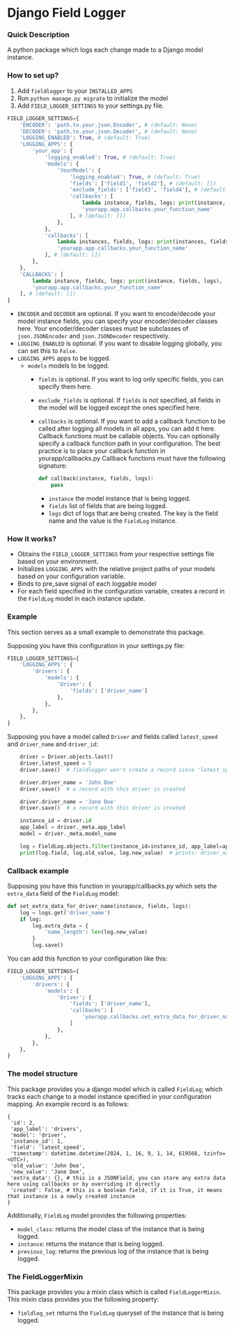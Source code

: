 # Django Field Logger

### Quick Description
A python package which logs each change made to a Django model instance.

### How to set up?
1) Add ```fieldlogger``` to your ```INSTALLED_APPS```
2) Run ```python manage.py migrate``` to initialize the model
3) Add ```FIELD_LOGGER_SETTINGS``` to your settings.py file.

```python
FIELD_LOGGER_SETTINGS={
    'ENCODER': 'path.to.your.json.Encoder', # (default: None)
    'DECODER': 'path.to.your.json.Decoder', # (default: None)
    'LOGGING_ENABLED': True, # (default: True)
    'LOGGING_APPS': {
        'your_app': {
            'logging_enabled': True, # (default: True)
            'models': {
                'YourModel': {
                    'logging_enabled': True, # (default: True)
                    'fields': ['field1', 'field2'], # (default: [])
                    'exclude_fields': ['field3', 'field4'], # (default: [])
                    'callbacks': [
                        lambda instance, fields, logs: print(instance, fields, logs),
                        'yourapp.app.callbacks.your_function_name'
                    ], # (default: [])
                },
            },
            'callbacks': [
                lambda instances, fields, logs: print(instances, fields, logs),
                'yourapp.app.callbacks.your_function_name'
            ], # (default: [])
        },
    },
    'CALLBACKS': [
        lambda instance, fields, logs: print(instance, fields, logs),
        'yourapp.app.callbacks.your_function_name'
    ], # (default: [])
}

```

- ```ENCODER``` and ```DECODER``` are optional. If you want to encode/decode your model instance fields, you can specify your encoder/decoder
    classes here. Your encoder/decoder classes must be subclasses of ```json.JSONEncoder``` and ```json.JSONDecoder``` respectively.
- ```LOGGING_ENABLED``` is optional. If you want to disable logging globally, you can set this to ```False```.
- ```LOGGING_APPS``` apps to be logged.
    - ```models``` models to be logged.
        - ```fields``` is optional. If you want to log only specific fields, you can specify them here.
        - ```exclude_fields``` is optional. If ```fields``` is not specified, all fields in the model will be logged except the ones specified here.
        - ```callbacks``` is optional. If you want to add a callback function to be called after logging all models in all apps, you can add it here.
            Callback functions must be callable objects. You can optionally specify a callback function path in your configuration.
            The best practice is to place your callback function in yourapp/callbacks.py
            Callback functions must have the following signature:
            ```python
            def callback(instance, fields, logs):
                pass
            ```

            - ```instance``` the model instance that is being logged.
            - ```fields``` list of fields that are being logged.
            - ```logs``` dict of logs that are being created. The key is the field name and the value is the ```FieldLog``` instance.


### How it works?

- Obtains the ```FIELD_LOGGER_SETTINGS``` from your respective settings file based
  on your environment.
- Initializes ```LOGGING_APPS``` with the relative project paths of your
  models based on your configuration variable.
- Binds to pre_save signal of each loggable model
- For each field specified in the configuration variable, creates a record in
  the ```FieldLog``` model in each instance update.

### Example

This section serves as a small example to demonstrate this package.

Supposing you have this configuration in your settings.py file:

```python
FIELD_LOGGER_SETTINGS={
    'LOGGING_APPS': {
        'drivers': {
            'models': {
                'Driver': {
                    'fields': ['driver_name']
                },
            },
        },
    },
}
```

Supposing you have a model called ```Driver``` and fields called ```latest_speed``` and ```driver_name``` and ```driver_id```:
    
```python
    driver = Driver.objects.last()
    driver.latest_speed = 5
    driver.save()  # fieldlogger won't create a record since 'latest_speed' was not among the loggable fields

    driver.driver_name = 'John Doe'
    driver.save()  # a record with this driver is created

    driver.driver_name = 'Jane Doe'
    driver.save()  # a record with this driver is created

    instance_id = driver.id
    app_label = driver._meta.app_label
    model = driver._meta.model_name

    log = FieldLog.objects.filter(instance_id=instance_id, app_label=app_label, table_name=model).last()
    print(log.field, log.old_value, log.new_value)  # prints: driver_name John Doe Jane Doe
```

### Callback example

Supposing you have this function in yourapp/callbacks.py which sets the ```extra_data``` field of the ```FieldLog``` model:

```python
def set_extra_data_for_driver_name(instance, fields, logs):
    log = logs.get('driver_name')
    if log:
        log.extra_data = {
            'name_length': len(log.new_value)
        }
        log.save()
```

You can add this function to your configuration like this:

```python
FIELD_LOGGER_SETTINGS={
    'LOGGING_APPS': {
        'drivers': {
            'models': {
                'Driver': {
                    'fields': ['driver_name'],
                    'callbacks': [
                        'yourapp.callbacks.set_extra_data_for_driver_name'
                    ]
                },
            },
        },
    },
}
```

### The model structure

This package provides you a django model which is called ```FieldLog```; which tracks each change to a model 
instance specified in your configuration mapping. An example record is as
follows:

```
{
 'id': 2,
 'app_label': 'drivers',
 'model': 'driver',
 'instance_id': 1,
 'field': 'latest_speed',
 'timestamp': datetime.datetime(2024, 1, 16, 9, 1, 14, 619568, tzinfo=<UTC>),
 'old_value': 'John Doe',
 'new_value': 'Jane Doe',
 'extra_data': {}, # this is a JSONField, you can store any extra data here using callbacks or by overriding it directly
 'created': False, # this is a boolean field, if it is True, it means that instance is a newly created instance
}

```

Additionally, ```FieldLog``` model provides the following properties:

- ```model_class```: returns the model class of the instance that is being logged.
- ```instance```: returns the instance that is being logged.
- ```previous_log```: returns the previous log of the instance that is being logged.


### The FieldLoggerMixin

This package provides you a mixin class which is called ```FieldLoggerMixin```.
This mixin class provides you the following property:

- ```fieldlog_set``` returns the ```FieldLog``` queryset of the instance that is being logged.
